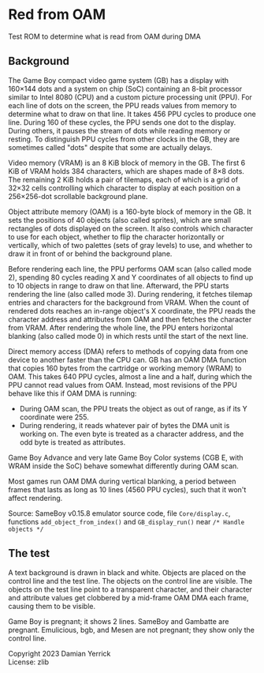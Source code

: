 Red from OAM
============

Test ROM to determine what is read from OAM during DMA

Background
----------

The Game Boy compact video game system (GB) has a display with
160×144 dots and a system on chip (SoC) containing an 8-bit processor
similar to Intel 8080 (CPU) and a custom picture processing unit
(PPU).  For each line of dots on the screen, the PPU reads values
from memory to determine what to draw on that line.  It takes 456 PPU
cycles to produce one line.  During 160 of these cycles, the PPU
sends one dot to the display.  During others, it pauses the stream of
dots while reading memory or resting.  To distinguish PPU cycles from
other clocks in the GB, they are sometimes called "dots" despite that
some are actually delays.

Video memory (VRAM) is an 8 KiB block of memory in the GB.  The first
6 KiB of VRAM holds 384 characters, which are shapes made of 8×8
dots.  The remaining 2 KiB holds a pair of tilemaps, each of which is
a grid of 32×32 cells controlling which character to display at each
position on a 256×256-dot scrollable background plane.

Object attribute memory (OAM) is a 160-byte block of memory in the
GB.  It sets the positions of 40 objects (also called sprites),
which are small rectangles of dots displayed on the screen.  It also
controls which character to use for each object, whether to flip the
character horizontally or vertically, which of two palettes (sets of
gray levels) to use, and whether to draw it in front of or behind
the background plane.

Before rendering each line, the PPU performs OAM scan (also called
mode 2), spending 80 cycles reading X and Y coordinates of all
objects to find up to 10 objects in range to draw on that line.
Afterward, the PPU starts rendering the line (also called mode 3).
During rendering, it fetches tilemap entries and characters for the
background from VRAM.  When the count of rendered dots reaches an
in-range object's X coordinate, the PPU reads the character address
and attributes from OAM and then fetches the character from VRAM.
After rendering the whole line, the PPU enters horizontal blanking
(also called mode 0) in which rests until the start of the next line.

Direct memory access (DMA) refers to methods of copying data from
one device to another faster than the CPU can.  GB has an OAM DMA
function that copies 160 bytes from the cartridge or working memory
(WRAM) to OAM.  This takes 640 PPU cycles, almost a line and a half,
during which the PPU cannot read values from OAM.  Instead, most
revisions of the PPU behave like this if OAM DMA is running:

- During OAM scan, the PPU treats the object as out of range, as if
  its Y coordinate were 255.
- During rendering, it reads whatever pair of bytes the DMA unit is
  working on.  The even byte is treated as a character address, and
  the odd byte is treated as attributes.

Game Boy Advance and very late Game Boy Color systems (CGB E, with
WRAM inside the SoC) behave somewhat differently during OAM scan.

Most games run OAM DMA during vertical blanking, a period between
frames that lasts as long as 10 lines (4560 PPU cycles), such that
it won't affect rendering.

Source: SameBoy v0.15.8 emulator source code, file `Core/display.c`,
functions `add_object_from_index()` and `GB_display_run()` near
`/* Handle objects */`

The test
--------

A text background is drawn in black and white.  Objects are placed on
the control line and the test line.  The objects on the control line
are visible.  The objects on the test line point to a transparent
character, and their character and attribute values get clobbered by
a mid-frame OAM DMA each frame, causing them to be visible.

Game Boy is pregnant; it shows 2 lines.  SameBoy and Gambatte are
pregnant.  Emulicious, bgb, and Mesen are not pregnant; they show
only the control line.

Copyright 2023 Damian Yerrick  
License: zlib
